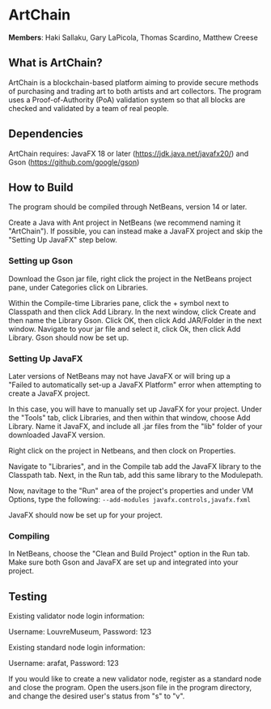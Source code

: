 # ArtChain

**Members**: Haki Sallaku, Gary LaPicola, Thomas Scardino, Matthew Creese

## What is ArtChain?

ArtChain is a blockchain-based platform aiming to provide secure methods of purchasing and trading art to both artists and art collectors. The program uses a Proof-of-Authority (PoA) validation system so that all blocks are checked and validated by a team of real people.

## Dependencies

ArtChain requires: JavaFX 18 or later (https://jdk.java.net/javafx20/) and Gson (https://github.com/google/gson)

## How to Build

The program should be compiled through NetBeans, version 14 or later. 

Create a Java with Ant project in NetBeans (we recommend naming it "ArtChain"). If possible, you can instead make a JavaFX project and skip the "Setting Up JavaFX" step below.

### Setting up Gson

Download the Gson jar file, right click the project in the NetBeans project pane, under Categories click on Libraries. 

Within the Compile-time Libraries pane, click the + symbol next to Classpath and then click Add Library. In the next window, click Create and then name the Library Gson. Click OK, then click Add JAR/Folder in the next window. Navigate to your jar file and select it, click Ok, then click Add Library. Gson should now be set up.

### Setting Up JavaFX

Later versions of NetBeans may not have JavaFX or will bring up a "Failed to automatically set-up a JavaFX Platform" error when attempting to create a JavaFX project. 

In this case, you will have to manually set up JavaFX for your project. 
Under the "Tools" tab, click Libraries, and then within that window, choose Add Library. Name it JavaFX, and include all .jar files from the "lib" folder of your downloaded JavaFX version.

Right click on the project in Netbeans, and then clock on Properties.

Navigate to "Libraries", and in the Compile tab add the JavaFX library to the Classpath tab. 
Next, in the Run tab, add this same library to the Modulepath.

Now, navitage to the "Run" area of the project's properties and under VM Options, type the following:
``--add-modules javafx.controls,javafx.fxml``

JavaFX should now be set up for your project.

### Compiling

In NetBeans, choose the "Clean and Build Project" option in the Run tab. Make sure both Gson and JavaFX are set up and integrated into your project.

## Testing

Existing validator node login information:

Username: LouvreMuseum,
Password: 123

Existing standard node login information:

Username: arafat,
Password: 123

If you would like to create a new validator node, register as a standard node and close the program. Open the users.json file in the program directory, and change the desired user's status from "s" to "v".

